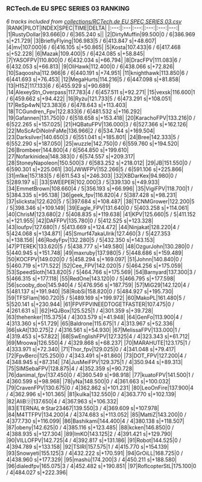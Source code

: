 ### RCTech.de EU SPEC SERIES 03 RANKING
*6 tracks included from [collections/RCTech.de EU SPEC SERIES 03.csv](/collections/RCTech.de%20EU%20SPEC%20SERIES%2003.csv)*
|RANK|PILOT|INDEX|SPEC|TIME|DELTA|
|:---:|:---|:---:|:---:|:---:|---:|
|1|RustyDollar|93.666|0 / 6|365.240 s||
|2|DirtyMuffin|99.500|0 / 6|386.969 s|+21.729|
|3|BrieflyFlying|106.983|5 / 6|413.847 s|+48.607|
|4|mv|107.000|6 / 6|416.105 s|+50.865|
|5|Kosta|107.433|6 / 6|417.468 s|+52.228|
|6|Mazak|109.400|5 / 6|424.085 s|+58.845|
|7|YASOFPV|110.800|0 / 6|432.034 s|+66.794|
|8|DracFPV|111.083|6 / 6|432.053 s|+66.813|
|9|OliHawk|112.400|0 / 6|438.066 s|+72.826|
|10|Saqoosha|112.966|6 / 6|440.191 s|+74.951|
|11|knighthawk|113.850|6 / 6|441.693 s|+76.453|
|12|MegaHurts|114.216|5 / 6|447.098 s|+81.858|
|13|H15Z|117.133|6 / 6|455.929 s|+90.689|
|14|AlexeyStn_Overpass|117.783|4 / 6|457.511 s|+92.271|
|15|vexsk|116.600|1 / 6|459.662 s|+94.422|
|16|Ryżu|121.733|5 / 6|473.291 s|+108.051|
|17|ReSp4wN|123.383|6 / 6|478.643 s|+113.403|
|18|TCGundren_Fpv|122.833|6 / 6|481.532 s|+116.292|
|19|Gafannen|131.750|0 / 6|518.658 s|+153.418|
|20|KarachoFPV|133.216|0 / 6|522.265 s|+157.025|
|21|HQBatuFPV|136.000|3 / 6|527.366 s|+162.126|
|22|MoScArDiNoInFaMe|136.966|2 / 6|534.744 s|+169.504|
|23|Darksilver|140.650|3 / 6|551.041 s|+185.801|
|24|Bree|142.333|5 / 6|552.290 s|+187.050|
|25|wuzzle|142.750|0 / 6|559.760 s|+194.520|
|26|Brombeer|144.800|4 / 6|564.850 s|+199.610|
|27|Nofarkinidea|148.383|0 / 6|574.557 s|+209.317|
|28|StoneyNapoleon|150.500|3 / 6|583.252 s|+218.012|
|29|JB|151.550|0 / 6|590.301 s|+225.061|
|30|JWWFPV|152.266|5 / 6|591.106 s|+225.866|
|31|m1ke|157.183|5 / 6|611.543 s|+246.303|
|32|XBDarKex|94.980|0 / 5|289.197 s||
|33|SWEEPER|102.000|3 / 5|339.130 s|+49.933|
|34|EmmetBrown|108.660|4 / 5|356.193 s|+66.996|
|35|VigiFPV|118.700|1 / 5|384.335 s|+95.138|
|36|geek_fpv|116.820|4 / 5|387.428 s|+98.231|
|37|slicksta|122.620|5 / 5|397.684 s|+108.487|
|38|TCNMGrower|122.200|5 / 5|398.346 s|+109.149|
|39|Eagle_FPV|131.640|0 / 5|403.258 s|+114.061|
|40|ChrisM|123.680|2 / 5|408.835 s|+119.638|
|41|KPV|125.660|5 / 5|411.152 s|+121.955|
|42|DAFFPV|135.780|0 / 5|412.525 s|+123.328|
|43|loufpv|127.680|1 / 5|413.669 s|+124.472|
|44|Ninjakat|128.220|4 / 5|424.068 s|+134.871|
|45|Smurf47akaUlrik|127.460|3 / 5|427.353 s|+138.156|
|46|RodyFpv|132.280|5 / 5|432.350 s|+143.153|
|47|PTEREK|133.620|5 / 5|438.777 s|+149.580|
|48|OzgurJohn|130.280|0 / 5|440.945 s|+151.748|
|49|maxruby|137.980|5 / 5|448.686 s|+159.489|
|50|KOCFPV|149.020|0 / 5|458.294 s|+169.097|
|51|Johnn|140.840|0 / 5|460.719 s|+171.522|
|52|Cee_FPV|142.020|5 / 5|464.256 s|+175.059|
|53|SpeedSloth|143.820|5 / 5|464.766 s|+175.569|
|54|Barnyard|137.300|3 / 5|466.315 s|+177.118|
|55|RedOne|143.120|0 / 5|466.795 s|+177.598|
|56|scooby_doo|145.940|4 / 5|476.956 s|+187.759|
|57|MiG29|142.120|4 / 5|481.137 s|+191.940|
|58|RobSi|158.820|0 / 5|484.927 s|+195.730|
|59|TFSFlam|160.720|5 / 5|489.169 s|+199.972|
|60|MakoPL|161.480|5 / 5|520.141 s|+230.944|
|61|FPVFPVINEEDTOGETFASTER|107.475|0 / 4|261.631 s||
|62|HQJBox|125.525|1 / 4|301.359 s|+39.728|
|63|thehenker|115.375|4 / 4|303.579 s|+41.948|
|64|GenFo|113.900|4 / 4|313.360 s|+51.729|
|65|Baldrone|115.675|1 / 4|313.967 s|+52.336|
|66|skAt|130.275|2 / 4|316.561 s|+54.930|
|67|MelissaFPV|133.000|1 / 4|319.453 s|+57.822|
|68|SwEnglishFPV|127.325|4 / 4|323.343 s|+61.712|
|69|Mroowa|126.550|4 / 4|329.868 s|+68.237|
|70|MARAHUTE|123.175|1 / 4|333.971 s|+72.340|
|71|Thor_fpv|129.025|0 / 4|341.048 s|+79.417|
|72|FpvBerci|125.250|0 / 4|343.491 s|+81.860|
|73|DOT_FPV|127.200|4 / 4|348.945 s|+87.314|
|74|JusMeiFPV|129.375|1 / 4|350.944 s|+89.313|
|75|SIMSebaFPV|128.875|4 / 4|352.359 s|+90.728|
|76|danimal_fpv|137.450|0 / 4|360.549 s|+98.918|
|77|kuatoFPV|141.500|1 / 4|360.599 s|+98.968|
|78|yNa|148.500|0 / 4|361.663 s|+100.032|
|79|CravenFPV|130.675|0 / 4|362.862 s|+101.231|
|80|LeoOnFire|137.900|4 / 4|362.996 s|+101.365|
|81|kulka|132.550|0 / 4|363.770 s|+102.139|
|82|AliB㋡|137.650|4 / 4|367.963 s|+106.332|
|83|ETERNAL☆Star23467|139.550|3 / 4|369.609 s|+107.978|
|84|M4TTFPV|134.200|4 / 4|374.683 s|+113.052|
|85|MattiZ|143.200|0 / 4|377.730 s|+116.099|
|86|Bashikami|144.400|4 / 4|380.138 s|+118.507|
|87|obeny|142.625|0 / 4|385.116 s|+123.485|
|88|kcken|146.850|0 / 4|388.935 s|+127.304|
|89|ImKO|143.125|2 / 4|391.421 s|+129.790|
|90|VILLOFPV|142.725|4 / 4|392.817 s|+131.186|
|91|Robot|144.525|0 / 4|394.789 s|+133.158|
|92|TSIRI|157.575|1 / 4|415.770 s|+154.139|
|93|Snowyeti|155.125|3 / 4|432.222 s|+170.591|
|94|GrOiLL|168.725|0 / 4|438.960 s|+177.329|
|95|mashù|174.200|3 / 4|450.211 s|+188.580|
|96|dialedfpv|165.075|3 / 4|452.482 s|+190.851|
|97|RoflcopterStL|175.100|0 / 4|484.027 s|+222.396|
